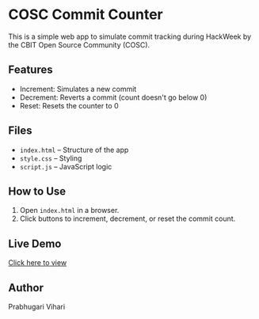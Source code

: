 # COSC Commit Counter

This is a simple web app to simulate commit tracking during HackWeek by the CBIT Open Source Community (COSC).

## Features

- Increment: Simulates a new commit
- Decrement: Reverts a commit (count doesn't go below 0)
- Reset: Resets the counter to 0

## Files

- `index.html` – Structure of the app
- `style.css` – Styling
- `script.js` – JavaScript logic

## How to Use

1. Open `index.html` in a browser.
2. Click buttons to increment, decrement, or reset the commit count.

## Live Demo

[Click here to view](https://vihari1106.github.io/cosc-commit-counter/) <!-- Replace with your actual GitHub Pages link if needed -->

## Author

Prabhugari Vihari
